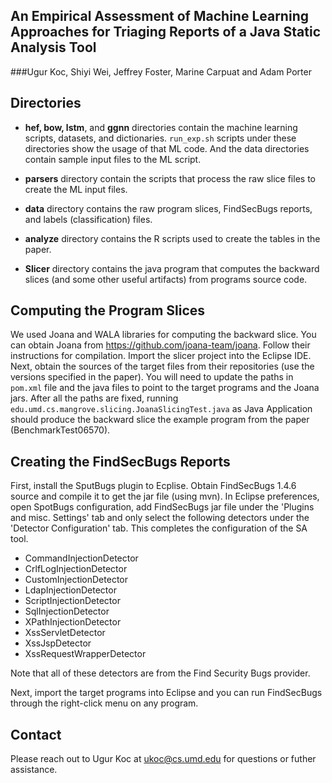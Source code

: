 ## An Empirical Assessment of Machine Learning Approaches for Triaging Reports of a Java Static Analysis Tool
###Ugur Koc, Shiyi Wei, Jeffrey Foster, Marine Carpuat and Adam   Porter

## Directories 

- **hef, bow, lstm**, and **ggnn** directories contain the machine learning scripts, datasets, and dictionaries. `run_exp.sh` scripts under these directories show the usage of that ML code. And the data directories contain sample input files to the ML script.

- **parsers** directory contain the scripts that process the raw slice files to create the ML input files.

- **data** directory contains the raw program slices, FindSecBugs reports, and labels (classification) files.

- **analyze** directory contains the R scripts used to create the tables in the paper.
- **Slicer** directory contains the java program that computes the backward slices (and some other useful artifacts) from programs source code.

## Computing the Program Slices
We used Joana and WALA libraries for computing the backward slice. You can obtain Joana from https://github.com/joana-team/joana. Follow their instructions for compilation.
Import the slicer project into the Eclipse IDE. 
Next, obtain the sources of the target files from their repositories (use the versions specified in the paper).
You will need to update the paths in `pom.xml` file and the java files to point to the target programs and the Joana jars.
After all the paths are fixed, running `edu.umd.cs.mangrove.slicing.JoanaSlicingTest.java` as Java Application should produce the backward slice the example program from the paper (BenchmarkTest06570).


## Creating the FindSecBugs Reports
First, install the SputBugs plugin to Ecplise. Obtain FindSecBugs 1.4.6 source and compile it to get the jar file (using mvn).
In Eclipse preferences, open SpotBugs configuration, add FindSecBugs jar file under the 'Plugins and misc. Settings' tab and only select the following detectors under the 'Detector Configuration' tab. This completes the configuration of the SA tool.

- CommandInjectionDetector
- CrlfLogInjectionDetector
- CustomInjectionDetector
- LdapInjectionDetector
- ScriptInjectionDetector
- SqlInjectionDetector
- XPathInjectionDetector
- XssServletDetector
- XssJspDetector
- XssRequestWrapperDetector

Note that all of these detectors are from the Find Security Bugs provider.

Next, import the target programs into Eclipse and you can run FindSecBugs through the right-click menu on any program.

## Contact

Please reach out to Ugur Koc at ukoc@cs.umd.edu for questions or futher assistance.